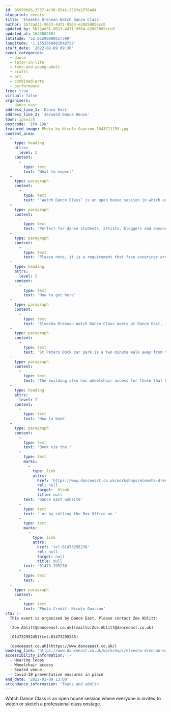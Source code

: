```yaml
---
id: 96950b86-3537-4c30-8546-353fa2f76a84
blueprint: events
title: 'Eleesha Drennan Watch Dance Class'
author: 5b72ad31-9613-4471-9564-e28d5005ecc0
updated_by: 5b72ad31-9613-4471-9564-e28d5005ecc0
updated_at: 1643802001
latitude: '52.05290880617399'
longitude: '1.1552660082048722'
start_date: '2022-02-09 09:30'
event_categories:
  - dance
  - later-in-life
  - teen-and-young-adult
  - crafts
  - art
  - combined-arts
  - performance
free: true
virtual: false
organisers:
  - dance-east
address_line_1: 'Dance East'
address_line_2: 'Jerwood Dance House'
town: Ipswich
postcode: 'IP4 1DW'
featured_image: Photo-by-Nicole-Guarino-1643711159.jpg
content_area:
  -
    type: heading
    attrs:
      level: 2
    content:
      -
        type: text
        text: 'What to expect'
  -
    type: paragraph
    content:
      -
        type: text
        text: '‘Watch Dance Class’ is an open house session in which anyone and everyone is invited to watch or sketch a professional class onstage, giving a unique glimpse into how Eleesha Drennan and company dancers prepare before a show.'
  -
    type: paragraph
    content:
      -
        type: text
        text: 'Perfect for dance students, artists, bloggers and anyone interested in peeking behind the scenes. ‘Watch Dance Class’ is free to attend, but booking is required. '
  -
    type: paragraph
    content:
      -
        type: text
        text: 'Please note, it is a requirement that face coverings are worn at all times during the session (unless exempt).'
  -
    type: heading
    attrs:
      level: 2
    content:
      -
        type: text
        text: 'How to get here'
  -
    type: paragraph
    content:
      -
        type: text
        text: 'Eleesha Drennan Watch Dance Class meets at Dance East, Jerwood Dance House, Ipswich, IP4 1DW.'
  -
    type: paragraph
    content:
      -
        type: text
        text: 'St Peters Dock car park is a two minute walk away from the venue.'
  -
    type: paragraph
    content:
      -
        type: text
        text: 'The building also has wheelchair access for those that have accessibility needs.'
  -
    type: heading
    attrs:
      level: 2
    content:
      -
        type: text
        text: 'How to book'
  -
    type: paragraph
    content:
      -
        type: text
        text: 'Book via the '
      -
        type: text
        marks:
          -
            type: link
            attrs:
              href: 'https://www.danceeast.co.uk/workshops/eleesha-drennan-watch-a-dance-class/'
              rel: null
              target: _blank
              title: null
        text: 'Dance East website'
      -
        type: text
        text: ' or by calling the Box Office on '
      -
        type: text
        marks:
          -
            type: link
            attrs:
              href: 'tel:01473295230'
              rel: null
              target: null
              title: null
        text: '01473 295230'
      -
        type: text
        text: .
  -
    type: paragraph
    content:
      -
        type: text
        text: 'Photo Credit: Nicole Guarino'
cta: |-
  This event is organised by Dance East. Please contact Zoe Ablitt:

  [Zoe.Ablitt@danceeast.co.uk](mailto:Zoe.Ablitt@danceeast.co.uk)

  [01473295245](tel:01473295245)

  [danceeast.co.uk](https://www.danceeast.co.uk/)
booking_link: 'https://www.danceeast.co.uk/workshops/eleesha-drennan-watch-a-dance-class/'
accessibility_information: |-
  - Hearing loops
  - Wheelchair access
  - Seated venue 
  - Covid-19 preventative measures in place
end_date: '2022-02-09 13:00'
attendance_information: 'Teens and adults'
---
```

Watch Dance Class is an open house session where everyone is invited to watch or sketch a professional class onstage.